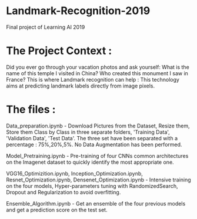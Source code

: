 # Landmark-Recognition-2019
Final project of Learning AI 2019

# The Project Context : 

Did you ever go through your vacation photos and ask yourself: What is the name of this temple I visited in China? Who created this monument I saw in France? This is where Landmark recognition can help : This technology aims at predicting landmark labels directly from image pixels.

# The files :

Data_preparation.ipynb - Download Pictures from the Dataset, Resize them, Store them Class by Class in three separate folders, 'Training Data', 'Validation Data', 'Test Data'.
The three set have been separated with a percentage : 75%,20%,5%. No Data Augmentation has been performed.

Model_Pretraining.ipynb - Pre-training of four CNNs common architectures on the Imagenet dataset to quickly identify the most appropriate one.

VGG16_Optimizition.ipynb, Inception_Optimization.ipynb, Resnet_Optimization.ipynb, Densenet_Optimization.ipynb - Intensive training on the four models,
Hyper-parameters tuning with RandomizedSearch, Dropout and Regularization to avoid overfitting.

Ensemble_Algorithm.ipynb - Get an ensemble of the four previous models and get a prediction score on the test set.
